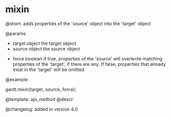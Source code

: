 mixin
=============


@short:
	adds properties of the 'source' object into the 'target' object

@params:

- target		object		the target object
- source		object		the source object
* force			boolean		if true, properties of the 'source' will overwrite matching properties of the 'target', if there are any. If false, properties that already exist in the 'target' will be omitted	




@example:

gantt.mixin(target, source, force);

@template:	api_method
@descr:

@changelog:
added in version 4.0

